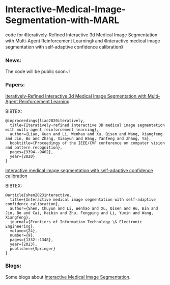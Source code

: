 # Interactive-Medical-Image-Segmentation-with-MARL
code for 《Iteratively-Refined Interactive 3d Medical Image Segmentation with Multi-Agent Reinforcement Learning》 and 《Interactive medical image segmentation with self-adaptive confidence calibration》

### News:
The code will be public soon~!

### Papers:
[Iteratively-Refined Interactive 3d Medical Image Segmentation with Multi-Agent Reinforcement Learning](https://openaccess.thecvf.com/content_CVPR_2020/papers/Liao_Iteratively-Refined_Interactive_3D_Medical_Image_Segmentation_With_Multi-Agent_Reinforcement_Learning_CVPR_2020_paper.pdf)

BIBTEX:
```
@inproceedings{liao2020iteratively,
  title={Iteratively-refined interactive 3D medical image segmentation with multi-agent reinforcement learning},
  author={Liao, Xuan and Li, Wenhao and Xu, Qisen and Wang, Xiangfeng and Jin, Bo and Zhang, Xiaoyun and Wang, Yanfeng and Zhang, Ya},
  booktitle={Proceedings of the IEEE/CVF conference on computer vision and pattern recognition},
  pages={9394--9402},
  year={2020}
}
```
[Interactive medical image segmentation with self-adaptive confidence calibration](https://link.springer.com/article/10.1631/FITEE.2200299)

BIBTEX:
```
@article{shen2023interactive,
  title={Interactive medical image segmentation with self-adaptive confidence calibration},
  author={Shen, Chuyun and Li, Wenhao and Xu, Qisen and Hu, Bin and Jin, Bo and Cai, Haibin and Zhu, Fengping and Li, Yuxin and Wang, Xiangfeng},
  journal={Frontiers of Information Technology \& Electronic Engineering},
  volume={24},
  number={9},
  pages={1332--1348},
  year={2023},
  publisher={Springer}
}
```

### Blogs:
Some blogs about [Interactive Medical Image Segmentation](https://interactive-medical-image-segmentation.github.io/).
